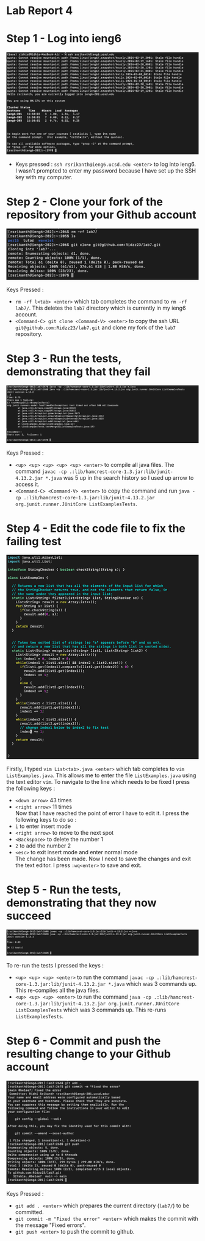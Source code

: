 # Lab Report 4

# Step 1 - Log into ieng6

![Image](logIn.png)

- Keys pressed : `ssh rsrikanth@ieng6.ucsd.edu <enter>` to log into ieng6. I wasn't prompted to enter my password because I have set up the SSH key with my computer.

# Step 2 - Clone your fork of the repository from your Github account 

![Image](clone.png)

Keys Pressed : 
- `rm -rf l<tab> <enter>` which tab completes the command to `rm -rf lab7/`. This deletes the `lab7` directory which is currently in my ieng6  account.    
- `<Command-C> git clone <Command-V> <enter>` to copy the ssh URL `git@github.com:Ridzz23/lab7.git` and clone my fork of the `lab7` repository.

# Step 3 - Run the tests, demonstrating that they fail
![Image](failedTests.png)

Keys Pressed : 
- `<up> <up> <up> <up> <up> <enter>` to compile all java files. The command `javac -cp .:lib/hamcrest-core-1.3.jar:lib/junit-4.13.2.jar *.java` was 5 up in the search history so I used up arrow to access it.    
- `<Command-C> <Command-V> <enter>` to copy the command and run `java -cp .:lib/hamcrest-core-1.3.jar:lib/junit-4.13.2.jar org.junit.runner.JUnitCore ListExamplesTests`.

# Step 4 - Edit the code file to fix the failing test

![Image](vim.png)

Firstly, I typed `vim List<tab>.java <enter>` which tab completes to `vim ListExamples.java`. This allows me to enter the file `ListExamples.java` using the text editor `vim`.
To navigate to the line which needs to be fixed I press the following keys :
- `<down arrow>` 43 times
- `<right arrow>` 11 times   
Now that I have reached the point of error I have to edit it. I press the following keys to do so :
- `i` to enter insert mode
- `<right arrow>` to move to the next spot
- `<Backspace>` to delete the number 1
- `2` to add the number 2
- `<esc>` to exit insert mode and enter normal mode   
The change has been made. Now I need to save the changes and exit the text editor. I press `:wq<enter>` to save and exit.


# Step 5 - Run the tests, demonstrating that they now succeed

![Image](passedTests.png)

To re-run the tests I pressed the keys :
- `<up> <up> <up> <enter>` to run the command `javac -cp .:lib/hamcrest-core-1.3.jar:lib/junit-4.13.2.jar *.java` which was 3 commands up. This re-compiles all the java files.
- `<up> <up> <up> <enter>` to run the command `java -cp .:lib/hamcrest-core-1.3.jar:lib/junit-4.13.2.jar org.junit.runner.JUnitCore ListExamplesTests` which was 3 commands up. This re-runs `ListExamplesTests`.

# Step 6 - Commit and push the resulting change to your Github account

![Image](commit.png)

Keys Pressed : 
- `git add . <enter>` which prepares the current directory (`lab7/`) to be committed. 
- `git commit -m "Fixed the error" <enter>` which makes the commit with the message "Fixed errors".
- `git push <enter>` to push the commit to github. 


